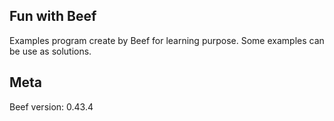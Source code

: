 Fun with Beef
-------------
Examples program create by Beef for learning purpose. Some examples can be use as solutions.

Meta
----
Beef version: 0.43.4